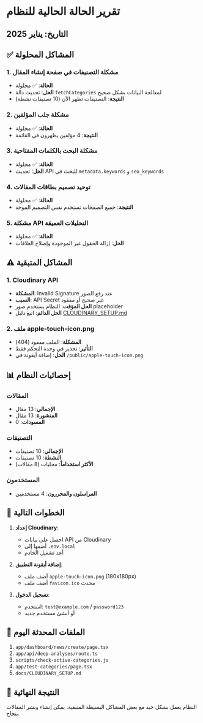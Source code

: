 # تقرير الحالة الحالية للنظام

## التاريخ: يناير 2025

## ✅ المشاكل المحلولة

### 1. مشكلة التصنيفات في صفحة إنشاء المقال
- **الحالة**: ✅ محلولة
- **الحل**: تحديث دالة `fetchCategories` لمعالجة البيانات بشكل صحيح
- **النتيجة**: التصنيفات تظهر الآن (10 تصنيفات نشطة)

### 2. مشكلة جلب المؤلفين
- **الحالة**: ✅ محلولة  
- **النتيجة**: 4 مؤلفين يظهرون في القائمة

### 3. مشكلة البحث بالكلمات المفتاحية
- **الحالة**: ✅ محلولة
- **الحل**: تحديث API للبحث في `metadata.keywords` و `seo_keywords`

### 4. توحيد تصميم بطاقات المقالات
- **الحالة**: ✅ محلولة
- **النتيجة**: جميع الصفحات تستخدم نفس التصميم الموحد

### 5. مشكلة API التحليلات العميقة
- **الحالة**: ✅ محلولة
- **الحل**: إزالة الحقول غير الموجودة وإصلاح العلاقات

## ⚠️ المشاكل المتبقية

### 1. Cloudinary API
- **المشكلة**: Invalid Signature عند رفع الصور
- **السبب**: API Secret غير صحيح أو مفقود
- **الحل المؤقت**: النظام يستخدم صور placeholder
- **الحل الدائم**: اتبع دليل [CLOUDINARY_SETUP.md](../docs/CLOUDINARY_SETUP.md)

### 2. ملف apple-touch-icon.png
- **المشكلة**: الملف مفقود (404)
- **التأثير**: تحذير في وحدة التحكم فقط
- **الحل**: إضافة أيقونة في `/public/apple-touch-icon.png`

## 📊 إحصائيات النظام

### المقالات
- **الإجمالي**: 13 مقال
- **المنشورة**: 13 مقال
- **المسودات**: 0

### التصنيفات
- **الإجمالي**: 10 تصنيفات
- **النشطة**: 10 تصنيفات
- **الأكثر استخداماً**: محليات (8 مقالات)

### المستخدمون
- **المراسلون والمحررون**: 4 مستخدمين

## 🚀 الخطوات التالية

1. **إعداد Cloudinary**:
   - احصل على بيانات API من Cloudinary
   - أضفها إلى `.env.local`
   - أعد تشغيل الخادم

2. **إضافة أيقونة التطبيق**:
   - أضف ملف `apple-touch-icon.png` (180x180px)
   - أضف ملف `favicon.ico` محدث

3. **تسجيل الدخول**:
   - استخدم: `test@example.com` / `password123`
   - أو أنشئ مستخدم جديد

## 📝 الملفات المحدثة اليوم
1. `app/dashboard/news/create/page.tsx`
2. `app/api/deep-analyses/route.ts`
3. `scripts/check-active-categories.js`
4. `app/test-categories/page.tsx`
5. `docs/CLOUDINARY_SETUP.md`

## 🎯 النتيجة النهائية
النظام يعمل بشكل جيد مع بعض المشاكل البسيطة المتبقية. يمكن إنشاء ونشر المقالات بنجاح. 